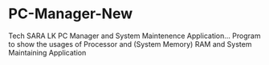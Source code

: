 # PC-Manager-New

Tech SARA LK PC Manager and System Maintenence Application...
Program to show the usages of Processor and (System Memory) RAM and System Maintaining Application
